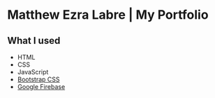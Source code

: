 # Matthew Ezra Labre | My Portfolio

## What I used

* HTML
* CSS
* JavaScript
* [Bootstrap CSS](https://getbootstrap.com/docs/3.4/css/)
* [Google Firebase](https://firebase.google.com/support)
